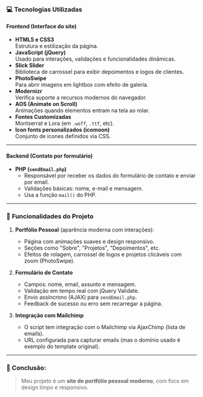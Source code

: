 ### 💻 **Tecnologias Utilizadas**

#### **Frontend (Interface do site)**
- **HTML5 e CSS3**  
  Estrutura e estilização da página.
- **JavaScript (jQuery)**  
  Usado para interações, validações e funcionalidades dinâmicas.
- **Slick Slider**  
  Biblioteca de carrossel para exibir depoimentos e logos de clientes.
- **PhotoSwipe**  
  Para abrir imagens em lightbox com efeito de galeria.
- **Modernizr**  
  Verifica suporte a recursos modernos do navegador.
- **AOS (Animate on Scroll)**  
  Animações quando elementos entram na tela ao rolar.
- **Fontes Customizadas**  
  Montserrat e Lora (em `.woff`, `.ttf`, etc).
- **Icon fonts personalizados (icomoon)**  
  Conjunto de ícones definidos via CSS.

---

#### **Backend (Contato por formulário)**
- **PHP (`sendEmail.php`)**
  - Responsável por receber os dados do formulário de contato e enviar por email.
  - Validações básicas: nome, e-mail e mensagem.
  - Usa a função `mail()` do PHP.
  
---

### 🔧 **Funcionalidades do Projeto**

1. **Portfólio Pessoal** (aparência moderna com interações):
   - Página com animações suaves e design responsivo.
   - Seções como "Sobre", "Projetos", "Depoimentos", etc.
   - Efeitos de rolagem, carrossel de logos e projetos clicáveis com zoom (PhotoSwipe).

2. **Formulário de Contato**
   - Campos: nome, email, assunto e mensagem.
   - Validação em tempo real com jQuery Validate.
   - Envio assíncrono (AJAX) para `sendEmail.php`.
   - Feedback de sucesso ou erro sem recarregar a página.

3. **Integração com Mailchimp**
   - O script tem integração com o Mailchimp via AjaxChimp (lista de emails).
   - URL configurada para capturar emails (mas o domínio usado é exemplo do template original).

---

### 📝 Conclusão:

> Meu projeto é um **site de portfólio pessoal moderno**, com foco em design limpo e responsivo.
